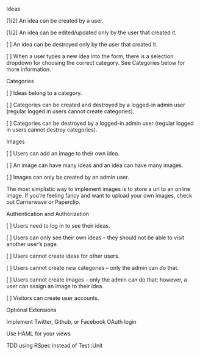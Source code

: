 Ideas

[1/2] An idea can be created by a user.

[1/2] An idea can be edited/updated only by the user that created it.

[ ] An idea can be destroyed only by the user that created it.

[ ] When a user types a new idea into the form, there is a selection dropdown for choosing the correct category. See Categories below for more information.

Categories

[ ] Ideas belong to a category.

[ ] Categories can be created and destroyed by a logged-in admin user (regular logged in users cannot create categories).

[ ] Categories can be destroyed by a logged-in admin user (regular logged in users cannot destroy categories).

Images

[ ] Users can add an image to their own idea.

[ ] An image can have many ideas and an idea can have many images.

[ ] Images can only be created by an admin user.

The most simplistic way to implement images is to store a url to an online image. If you’re feeling fancy and want to upload your own images, check out Carrierwave or Paperclip.

Authentication and Authorization

[ ] Users need to log in to see their ideas.

[ ] Users can only see their own ideas – they should not be able to visit another user’s page.

[ ] Users cannot create ideas for other users.

[ ] Users cannot create new categories – only the admin can do that.

[ ] Users cannot create images – only the admin can do that; however, a user can assign an image to their idea.

[ ] Visitors can create user accounts.

Optional Extensions

Implement Twitter, Github, or Facebook OAuth login

Use HAML for your views

TDD using RSpec instead of Test::Unit
